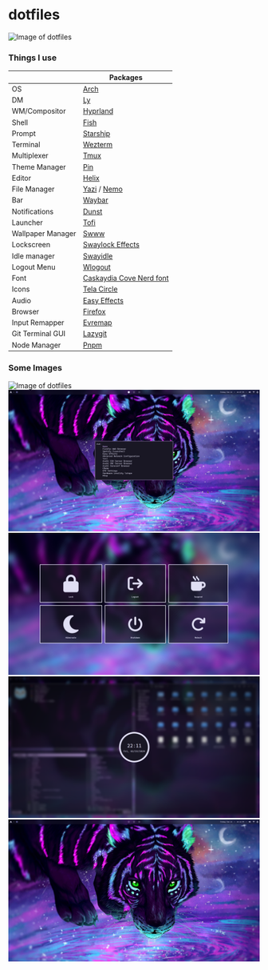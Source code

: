 # dotfiles

<img src="./readme-assets/desktop.gif" alt="Image of dotfiles" />

### Things I use

|                   | Packages                                                                           |
| ----------------- | ---------------------------------------------------------------------------------- |
| OS                | [Arch](https://archlinux.org/)                                                     |
| DM                | [Ly](https://github.com/fairyglade/ly)                                             |
| WM/Compositor     | [Hyprland](https://hyprland.org/)                                                  |
| Shell             | [Fish](https://fishshell.com/)                                                     |
| Prompt            | [Starship](https://starship.rs/)                                                   |
| Terminal          | [Wezterm](https://wezfurlong.org/wezterm/)                                         |
| Multiplexer       | [Tmux](https://github.com/tmux/tmux)                                               |
| Theme Manager     | [Pin](https://github.com/ClaraSmyth/pin)                                           |
| Editor            | [Helix](https://helix-editor.com/)                                                 |
| File Manager      | [Yazi](https://github.com/sxyazi/yazi) / [Nemo](https://github.com/linuxmint/nemo) |
| Bar               | [Waybar](https://github.com/Alexays/Waybar)                                        |
| Notifications     | [Dunst](https://github.com/dunst-project/dunst)                                    |
| Launcher          | [Tofi](https://github.com/philj56/tofi)                                            |
| Wallpaper Manager | [Swww](https://github.com/Horus645/swww)                                           |
| Lockscreen        | [Swaylock Effects](https://github.com/mortie/swaylock-effects)                     |
| Idle manager      | [Swayidle](https://github.com/swaywm/swayidle)                                     |
| Logout Menu       | [Wlogout](https://github.com/ArtsyMacaw/wlogout)                                   |
| Font              | [Caskaydia Cove Nerd font](https://www.nerdfonts.com/font-downloads)               |
| Icons             | [Tela Circle](https://github.com/vinceliuice/Tela-circle-icon-theme)               |
| Audio             | [Easy Effects](https://github.com/wwmm/easyeffects)                                |
| Browser           | [Firefox](https://mozilla.org/)                                                    |
| Input Remapper    | [Evremap](https://github.com/wez/evremap)                                          |
| Git Terminal GUI  | [Lazygit](https://github.com/jesseduffield/lazygit)                                |
| Node Manager      | [Pnpm](https://pnpm.io/)                                                           |

### Some Images

<img src="./readme-assets/desktop.gif" alt="Image of dotfiles" />
<img src="./readme-assets/launcher.png" alt="Image of dotfiles" />
<img src="./readme-assets/logout.png" alt="Image of dotfiles" />
<img src="./readme-assets/lockscreen.png" alt="Image of dotfiles" />
<img src="./readme-assets/empty.png" alt="Image of dotfiles" />
